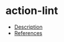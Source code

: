 # action-lint

- [Description](https://github.com/bakdata/ci-templates/tree/feat/doc/docs/descriptions/actions/action-lint)
- [References](https://github.com/bakdata/ci-templates/tree/feat/doc/docs/references/actions/action-lint)
